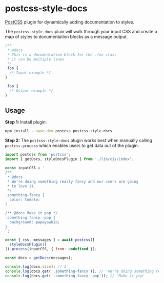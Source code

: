 # postcss-style-docs

[PostCSS] plugin for dynamically adding documentation to styles.

[PostCSS]: https://github.com/postcss/postcss

The `postcss-style-docs` pluin will walk through your input CSS and create a map of styles to documentation blocks as a message output.

```css
/**
 * @docs
 * This is a documentation block for the .foo class
 * it can be multiple lines
 */
.foo {
  /* Input example */
}
```

```css
.foo {
  /* Output example */
}
```

## Usage

**Step 1:** Install plugin:

```sh
npm install --save-dev postcss postcss-style-docs
```

**Step 2:** The `postcss-style-docs` plugin works best when manually calling `postcss.process` which enables users to get data out of the plugin:

```javascript
import postcss from 'postcss';
import { getDocs, styleDocsPlugin } from './lib/cjs/index';

const inputCSS = `
/**
 * @docs
 * We're doing something really fancy and our users are going
 * to love it.
 */
.something-fancy {
  color: tomato;
}

/** @docs Make it pop */
.something-fancy--pop {
  background: papayawhip;
}
`;

const { css, messages } = await postcss([
  styleDocsPlugin()
]).process(inputCSS, { from: undefined });

const docs = getDocs(messages);

console.log(docs.size); // 2
console.log(docs.get('.something-fancy')); // 'We're doing something really fancy and our users are going to love it'
console.log(docs.get('.something-fancy--pop')); // 'Make it pop'
```

[official docs]: https://github.com/postcss/postcss#usage

